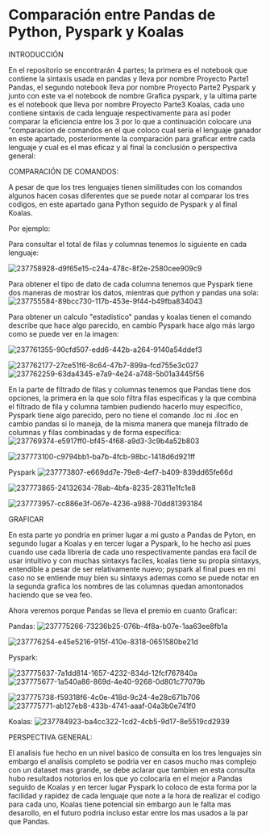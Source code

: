 # Comparación entre Pandas de Python, Pyspark  y Koalas
INTRODUCCIÓN

En el repositorio se encontrarán 4 partes; la primera es el notebook que contiene la sintaxis usada en pandas y lleva por nombre Proyecto Parte1 Pandas, el segundo notebook lleva por nombre Proyecto Parte2 Pyspark y junto con este va el notebook de nombre Grafica pyspark, y la ultima parte es el notebook que lleva por nombre Proyecto Parte3 Koalas, cada uno contiene sintaxis de cada lenguaje respectivamente para así poder comparar la eficiencia entre los 3 por lo que a continuación colocare una "comparacion de comandos en el que coloco cual seria el lenguaje ganador en este apartado, posteriormente la comparación para graficar entre cada lenguaje y cual es el mas eficaz y al final la conclusión o perspectiva general:

COMPARACIÓN DE COMANDOS:

A pesar de que los tres lenguajes tienen similitudes con los comandos algunos hacen cosas diferentes que se puede notar al comparar los tres codigos, en este apartado gana Python seguido de Pyspark y al final Koalas.

Por ejemplo: 

Para consultar el total de filas y columnas tenemos lo siguiente en cada lenguaje:

![237758928-d9f65e15-c24a-478c-8f2e-2580cee909c9](https://github.com/OfeliaFabiolaGE/Parte2/assets/121463974/962afc5d-f746-4adb-8241-bc25c8516720)


Para obtener el tipo de dato de cada columna tenemos que Pyspark tiene dos maneras de mostrar los datos, mientras que python y pandas una sola:
![237755584-89bcc730-117b-453e-9f44-b49fba834043](https://github.com/OfeliaFabiolaGE/Parte2/assets/121463974/5ade17e7-11d2-415b-bda0-2ba1b1e9b9bc)

Para obtener un calculo "estadistico" pandas y koalas tienen el comando describe que hace algo parecido, en cambio Pyspark hace algo más largo como se puede ver en la imagen:

![237761355-90cfd507-edd6-442b-a264-9140a54ddef3](https://github.com/OfeliaFabiolaGE/Parte2/assets/121463974/6fc0a3e1-297d-4c54-90d2-a58db468318b)

![237762177-27ce51f6-8c64-47b7-899a-fcd755e3c027](https://github.com/OfeliaFabiolaGE/Parte2/assets/121463974/0636d74f-f00c-47c5-adb2-6904a36322e4)
![237762259-63da4345-e7a9-4e24-a748-5b01a3445f56](https://github.com/OfeliaFabiolaGE/Parte2/assets/121463974/d78e62a4-abcb-4f96-9d8d-cbcc5900febd)

En la parte de filtrado de filas y columnas tenemos que Pandas tiene dos opciones, la primera en la que solo filtra filas especificas y la que combina el filtrado de fila y columna tambien pudiendo hacerlo muy especifico, Pyspark tiene algo parecido, pero no tiene el comando .loc ni .iloc en cambio pandas si lo maneja, de la misma manera que maneja filtrado de columnas y filas combinadas y de forma especifica:
![237769374-e5917ff0-bf45-4f68-a9d3-3c9b4a52b803](https://github.com/OfeliaFabiolaGE/Parte2/assets/121463974/89be53aa-a919-476a-a027-c8af2fd13235)

![237773100-c9794bb1-ba7b-4fcb-98bc-1418d6d921ff](https://github.com/OfeliaFabiolaGE/Parte2/assets/121463974/425f1be9-9170-4962-a1bf-cb1ab504c4f3)

Pyspark
![237773807-e669dd7e-79e8-4ef7-b409-839dd65fe66d](https://github.com/OfeliaFabiolaGE/Parte2/assets/121463974/59a6e139-dae3-4404-b47f-96c01e3346ae)

![237773865-24132634-78ab-4bfa-8235-28311e1fc1e8](https://github.com/OfeliaFabiolaGE/Parte2/assets/121463974/85d618fa-abe3-4fc7-b5e5-d0e14df5dfae)

![237773957-cc886e3f-067e-4236-a988-70dd81393184](https://github.com/OfeliaFabiolaGE/Parte2/assets/121463974/acddd96c-676c-44a7-a594-fec563117fa0)

GRAFICAR

En esta parte yo pondria en primer lugar a mi gusto a Pandas de Pyton, en segundo lugar a Koalas y en tercer lugar a Pyspark, lo he hecho asi pues cuando use cada libreria de cada uno respectivamente pandas era facil de usar intuitivo y con muchas sintaxys faciles, koalas tiene su propia sintaxys, entendible a pesar de ser relativamente nuevo; pyspark al final pues en mi caso no se entiende muy bien su sintaxys ademas como se puede notar en la segunda grafica los nombres de las columnas quedan amontonados haciendo que se vea feo.

Ahora veremos porque Pandas se lleva el premio en cuanto Graficar:

Pandas:
![237775266-73236b25-076b-4f8a-b07e-1aa63ee8fb1a](https://github.com/OfeliaFabiolaGE/Parte2/assets/121463974/18a52800-cef3-4545-b65c-a069df967f56)

![237776254-e45e5216-915f-410e-8318-0651580be21d](https://github.com/OfeliaFabiolaGE/Parte2/assets/121463974/6b9a36bd-61bf-44ac-a8a1-a9b5e11c4074)


Pyspark:

![237775637-7a1dd814-1657-4232-834d-12fcf767840a](https://github.com/OfeliaFabiolaGE/Parte2/assets/121463974/ffb18fe1-6ff2-4586-b511-83e7130e8d8b)
![237775677-1a540a86-869d-4e40-9268-0d801c77079b](https://github.com/OfeliaFabiolaGE/Parte2/assets/121463974/96d9615e-967b-47cb-929c-b97e1caf5f86)

![237775738-f59318f6-4c0e-418d-9c24-4e28c671b706](https://github.com/OfeliaFabiolaGE/Parte2/assets/121463974/92e9c896-42b3-432a-ac95-5aba91cae752)
![237775771-ab127eb8-433b-4741-aaaf-04a3b0e741f0](https://github.com/OfeliaFabiolaGE/Parte2/assets/121463974/24750f2f-d953-4e21-89a7-0cb4fc33dd6d)


Koalas:
![237784923-ba4cc322-1cd2-4cb5-9d17-8e5519cd2939](https://github.com/OfeliaFabiolaGE/Parte2/assets/121463974/e73ec92f-9716-433b-84b4-62eb273a3412)



PERSPECTIVA GENERAL:

El analisis fue hecho en un nivel basico de consulta en los tres lenguajes sin embargo el analisis completo se podria ver en casos mucho mas complejo con un dataset mas grande, se debe aclarar que tambien en esta consulta hubo resultados notorios en los que yo colocaria en el mejor a Pandas seguido de Koalas y en tercer lugar Pyspark lo coloco de esta forma por la facilidad y rapidez de cada lenguaje que note a la hora de realizar el codigo para cada uno, Koalas tiene potencial sin embargo aun le falta mas desarollo, en el futuro podria incluso estar entre los mas usados a la par que Pandas.
